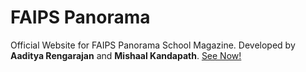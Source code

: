 # FAIPS Panorama
Official Website for FAIPS Panorama School Magazine. Developed by <b>Aaditya Rengarajan</b> and <b>Mishaal Kandapath</b>. <a href="http://faipspanorama.github.io/" target="_blank">See Now!</a>
